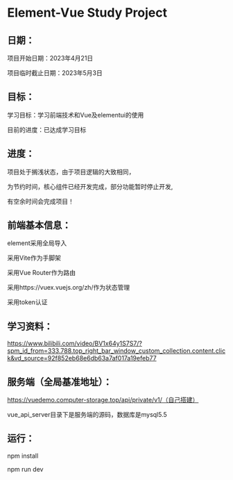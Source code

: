 # Element-Vue Study Project

## 日期：

项目开始日期：2023年4月21日

项目临时截止日期：2023年5月3日


## 目标：
学习目标：学习前端技术和Vue及elementui的使用

目前的进度：已达成学习目标


## 进度：
项目处于搁浅状态，由于项目逻辑的大致相同，

为节约时间，核心组件已经开发完成，部分功能暂时停止开发,

有空余时间会完成项目！


## 前端基本信息：
element采用全局导入

采用Vite作为手脚架

采用Vue Router作为路由

采用https://vuex.vuejs.org/zh/作为状态管理

采用token认证


## 学习资料：
https://www.bilibili.com/video/BV1x64y1S7S7/?spm_id_from=333.788.top_right_bar_window_custom_collection.content.click&vd_source=92f852eb68e6db63a7af017a19efeb77


## 服务端（全局基准地址）：
https://vuedemo.computer-storage.top/api/private/v1/（自己搭建）

vue_api_server目录下是服务端的源码，数据库是mysql5.5

## 运行：
npm install 

npm run dev
